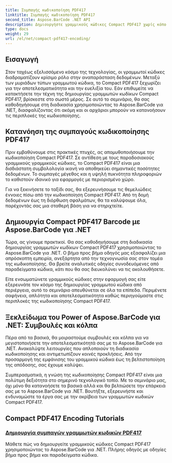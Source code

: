 ```yaml
---
title: Συμπαγής κωδικοποίηση PDF417
linktitle: Συμπαγής κωδικοποίηση PDF417
second_title: Aspose.BarCode .NET API
description: Δημιουργήστε γραμμικούς κώδικες Compact PDF417 χωρίς κόπο με το Aspose.BarCode για .NET. Ακολουθήστε τον βήμα προς βήμα οδηγό μας για αποτελεσματική κωδικοποίηση, με παραδείγματα κώδικα.
type: docs
weight: 29
url: /el/net/compact-pdf417-encoding/
---
```


## Εισαγωγή

Στον ταχέως εξελισσόμενο κόσμο της τεχνολογίας, οι γραμμωτοί κώδικες διαδραματίζουν κρίσιμο ρόλο στην αναπαράσταση δεδομένων. Μεταξύ των μυριάδων τύπων γραμμωτού κώδικα, το Compact PDF417 ξεχωρίζει για την αποτελεσματικότητα και την ευελιξία του. Εάν επιθυμείτε να κατακτήσετε την τέχνη της δημιουργίας γραμμωτών κωδίκων Compact PDF417, βρίσκεστε στο σωστό μέρος. Σε αυτό το σεμινάριο, θα σας καθοδηγήσουμε στη διαδικασία χρησιμοποιώντας το Aspose.BarCode για .NET, διασφαλίζοντας ότι ακόμη και οι αρχάριοι μπορούν να κατανοήσουν τις περιπλοκές της κωδικοποίησης.

## Κατανόηση της συμπαγούς κωδικοποίησης PDF417

Πριν εμβαθύνουμε στις πρακτικές πτυχές, ας απομυθοποιήσουμε την κωδικοποίηση Compact PDF417. Σε αντίθεση με τους παραδοσιακούς γραμμικούς γραμμικούς κώδικες, το Compact PDF417 είναι μια δισδιάστατη συμβολολογία ικανή να αποθηκεύει σημαντικές ποσότητες δεδομένων. Το συμπαγές μέγεθος και η υψηλή πυκνότητα πληροφοριών το καθιστούν ιδανικό για εφαρμογές με περιορισμένο χώρο.

Για να ξεκινήσετε το ταξίδι σας, θα εξερευνήσουμε τις θεμελιώδεις έννοιες πίσω από την κωδικοποίηση Compact PDF417. Από τη δομή δεδομένων έως τη διόρθωση σφαλμάτων, θα τα καλύψουμε όλα, παρέχοντάς σας μια σταθερή βάση για να στηριχτείτε.

## Δημιουργία Compact PDF417 Barcode με Aspose.BarCode για .NET

Τώρα, ας γίνουμε πρακτικοί. Θα σας καθοδηγήσουμε στη διαδικασία δημιουργίας γραμμωτών κωδίκων Compact PDF417 χρησιμοποιώντας το Aspose.BarCode για .NET. Ο βήμα προς βήμα οδηγός μας εξασφαλίζει μια απρόσκοπτη εμπειρία, ανεξάρτητα από την τεχνογνωσία σας στον τομέα της κωδικοποίησης. Θα βρείτε αναλυτικές οδηγίες συνοδευόμενες από παραδείγματα κώδικα, κάτι που θα σας διευκολύνει να τις ακολουθήσετε.

Είτε ενσωματώνετε γραμμικούς κώδικες στην εφαρμογή σας είτε εξερευνάτε τον κόσμο της δημιουργίας γραμμωτού κώδικα από περιέργεια, αυτό το σεμινάριο απευθύνεται σε όλα τα επίπεδα. Περιμένετε σαφήνεια, απλότητα και αποτελεσματικότητα καθώς περιηγούμαστε στις περιπλοκές της κωδικοποίησης Compact PDF417.

## Ξεκλείδωμα του Power of Aspose.BarCode για .NET: Συμβουλές και κόλπα

Πέρα από τα βασικά, θα μοιραστούμε συμβουλές και κόλπα για να μεγιστοποιήσετε την αποτελεσματικότητά σας με το Aspose.BarCode για .NET. Ανακαλύψτε λειτουργίες που απλοποιούν τη διαδικασία κωδικοποίησης και αντιμετωπίζουν κοινές προκλήσεις. Από την προσαρμογή της εμφάνισης του γραμμικού κώδικα έως τη βελτιστοποίηση της απόδοσης, σας έχουμε καλύψει.

Συμπερασματικά, η γνώση της κωδικοποίησης Compact PDF417 είναι μια πολύτιμη δεξιότητα στο σημερινό τεχνολογικό τοπίο. Με το σεμινάριο μας, όχι μόνο θα κατανοήσετε τα βασικά αλλά και θα βελτιώσετε την επάρκειά σας με το Aspose.BarCode για .NET. Βουτήξτε, εξερευνήστε και ενδυναμώστε τα έργα σας με την ακρίβεια των γραμμωτών κωδικών Compact PDF417.

## Compact PDF417 Encoding Tutorials
### [Δημιουργία συμπαγών γραμμωτών κωδικών PDF417](./compact-pdf417-basic-configuration/)
Μάθετε πώς να δημιουργείτε γραμμικούς κώδικες Compact PDF417 χρησιμοποιώντας το Aspose.BarCode για .NET. Πλήρης οδηγός με οδηγίες βήμα προς βήμα και παραδείγματα κώδικα.